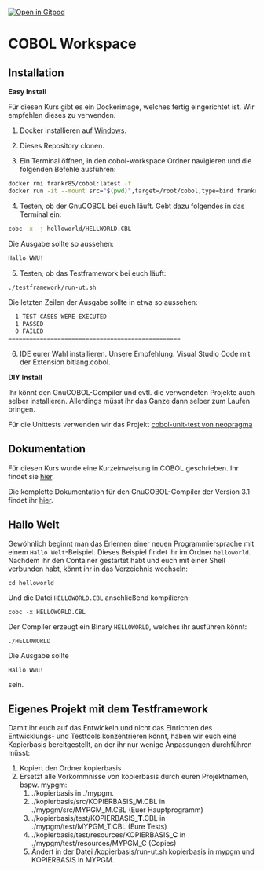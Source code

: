 [![Open in Gitpod](https://gitpod.io/button/open-in-gitpod.svg)](https://gitpod.io/#https://github.com/FrankR85/cobol-workspace)

# COBOL Workspace

## Installation
**Easy Install**

Für diesen Kurs gibt es ein Dockerimage, welches fertig eingerichtet ist. Wir empfehlen dieses zu verwenden.
1. Docker installieren auf [Windows](https://docs.docker.com/docker-for-windows/install).

2. Dieses Repository clonen.

3. Ein Terminal öffnen, in den cobol-workspace Ordner navigieren und die folgenden Befehle ausführen:

```bash
docker rmi frankr85/cobol:latest -f
docker run -it --mount src="$(pwd)",target=/root/cobol,type=bind frankr85/cobol:latest bash
```

4. Testen, ob der GnuCOBOL bei euch läuft. Gebt dazu folgendes in das Terminal ein:

```bash
cobc -x -j helloworld/HELLWORLD.CBL 
```
Die Ausgabe sollte so aussehen:
```bash
Hallo WWU!
```

5. Testen, ob das Testframework bei euch läuft: 

```bash
./testframework/run-ut.sh 
```
Die letzten Zeilen der Ausgabe sollte in etwa so aussehen:
```bash
  1 TEST CASES WERE EXECUTED
  1 PASSED
  0 FAILED
=================================================
```

6. IDE eurer Wahl installieren. Unsere Empfehlung: Visual Studio Code mit der Extension bitlang.cobol.

**DIY Install**

Ihr könnt den GnuCOBOL-Compiler und evtl. die verwendeten Projekte auch selber installieren. Allerdings müsst ihr das Ganze dann selber zum Laufen bringen. 

Für die Unittests verwenden wir das Projekt [cobol-unit-test von neopragma](https://github.com/neopragma/cobol-unit-test) 

## Dokumentation
Für diesen Kurs wurde eine Kurzeinweisung in COBOL geschrieben. Ihr findet sie [hier](https://frankr85.github.io/cobol-handbuch/).

Die komplette Dokumentation für den GnuCOBOL-Compiler der Version 3.1 findet ihr [hier](https://sourceforge.net/p/gnucobol/code/HEAD/tree/external-doc/guide/PDFs/gnucobpg-a4.pdf?format=raw).

## Hallo Welt
Gewöhnlich beginnt man das Erlernen einer neuen Programmiersprache mit einem `Hallo Welt`-Beispiel.
Dieses Beispiel findet ihr im Ordner `helloworld`. Nachdem ihr den Container gestartet habt und euch mit einer Shell verbunden habt, könnt ihr in das Verzeichnis wechseln:
```
cd helloworld
```
Und die Datei `HELLOWORLD.CBL` anschließend kompilieren:
```
cobc -x HELLOWORLD.CBL
```
Der Compiler erzeugt ein Binary `HELLOWORLD`, welches ihr ausführen könnt:
```
./HELLOWORLD
```
Die Ausgabe sollte
```
Hallo Wwu!
``` 
sein.

## Eigenes Projekt mit dem Testframework
Damit ihr euch auf das Entwickeln und nicht das Einrichten des Entwicklungs- und Testtools konzentrieren könnt, haben wir euch eine Kopierbasis bereitgestellt, an der ihr nur wenige Anpassungen durchführen müsst:
1. Kopiert den Ordner kopierbasis
2. Ersetzt alle Vorkommnisse von kopierbasis durch euren Projektnamen, bspw. mypgm:
    1. ./kopierbasis in ./mypgm.
    2. ./kopierbasis/src/KOPIERBASIS_**M**.CBL in ./mypgm/src/MYPGM_M.CBL (Euer Hauptprogramm)
    3. ./kopierbasis/test/KOPIERBASIS_**T**.CBL in ./mypgm/test/MYPGM_T.CBL (Eure Tests)
    4. ./kopierbasis/test/resources/KOPIERBASIS_**C** in ./mypgm/test/resources/MYPGM_C (Copies)
    5. Ändert in der Datei /kopierbasis/run-ut.sh kopierbasis in mypgm und KOPIERBASIS in MYPGM.
